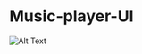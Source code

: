 # Music-player-UI



![Alt Text](https://firebasestorage.googleapis.com/v0/b/cybrillatest-ad60b.appspot.com/o/musicui.gif?alt=media&token=0f8ca890-3832-4831-b8bc-b2e3160af0c7)
